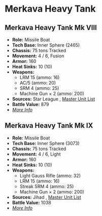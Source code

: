 # Merkava Heavy Tank 

## Merkava Heavy Tank Mk VIII 

- **Role:** Missile Boat 
- **Tech Base:** Inner Sphere (2465) 
- **Chassis:** 75 tons Tracked 
- **Movement:** 4 / 6, Fusion 
- **Armor:** 160 
- **Heat Sinks:** 10 (10) 
- **Weapons:** 
  - LRM 15 (ammo: 16) 
  - AC/5 (ammo: 20) 
  - SRM 4 (ammo: 25) 
  - Machine Gun × 2 (ammo: 200) 
- **Sources:** Star League , [Master Unit List](http://masterunitlist.info/Unit/Details/2176) 
- **Battle Value:** 879 
- [*More Info*](merkava_heavy_tank/merkava_heavy_tank_mk_viii.md) 

## Merkava Heavy Tank Mk IX 

- **Role:** Missile Boat 
- **Tech Base:** Inner Sphere (3073) 
- **Chassis:** 75 tons Tracked 
- **Movement:** 4 / 6, Light 
- **Armor:** 160 
- **Heat Sinks:** 10 (10) 
- **Weapons:** 
  - Light Gauss Rifle (ammo: 32) 
  - LRM 15 (ammo: 16) 
  - Streak SRM 4 (ammo: 25) 
  - Machine Gun × 2 (ammo: 200) 
- **Sources:** Jihad , [Master Unit List](http://masterunitlist.info/Unit/Details/2174) 
- **Battle Value:** 1038 
- [*More Info*](merkava_heavy_tank/merkava_heavy_tank_mk_ix.md) 

